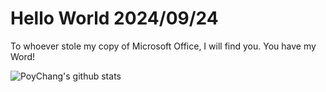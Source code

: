 # Hello World 2024/09/24

To whoever stole my copy of Microsoft Office, I will find you. You have my Word!

![PoyChang's github stats](https://github-readme-stats.vercel.app/api?username=poychang&show_icons=true&theme=dracula)
